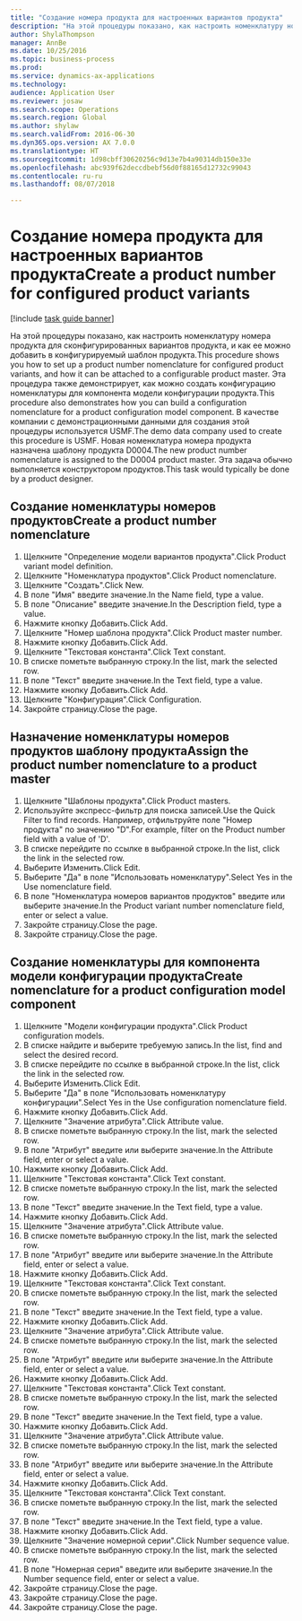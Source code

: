 ```yaml
--- 
title: "Создание номера продукта для настроенных вариантов продукта"
description: "На этой процедуры показано, как настроить номенклатуру номера продукта для сконфигурированных вариантов продукта, и как ее можно добавить в конфигурируемый шаблон продукта."
author: ShylaThompson
manager: AnnBe
ms.date: 10/25/2016
ms.topic: business-process
ms.prod: 
ms.service: dynamics-ax-applications
ms.technology: 
audience: Application User
ms.reviewer: josaw
ms.search.scope: Operations
ms.search.region: Global
ms.author: shylaw
ms.search.validFrom: 2016-06-30
ms.dyn365.ops.version: AX 7.0.0
ms.translationtype: HT
ms.sourcegitcommit: 1d98cbff30620256c9d13e7b4a90314db150e33e
ms.openlocfilehash: abc939f62deccdbebf56d0f88165d12732c99043
ms.contentlocale: ru-ru
ms.lasthandoff: 08/07/2018

---
```

# <a name="create-a-product-number-for-configured-product-variants"></a><span data-ttu-id="c85f9-103">Создание номера продукта для настроенных вариантов продукта</span><span class="sxs-lookup"><span data-stu-id="c85f9-103">Create a product number for configured product variants</span></span>

[!include [task guide banner](../../includes/task-guide-banner.md)]

<span data-ttu-id="c85f9-104">На этой процедуры показано, как настроить номенклатуру номера продукта для сконфигурированных вариантов продукта, и как ее можно добавить в конфигурируемый шаблон продукта.</span><span class="sxs-lookup"><span data-stu-id="c85f9-104">This procedure shows you how to set up a product number nomenclature for configured product variants, and how it can be attached to a configurable product master.</span></span> <span data-ttu-id="c85f9-105">Эта процедура также демонстрирует, как можно создать конфигурацию номенклатуры для компонента модели конфигурации продукта.</span><span class="sxs-lookup"><span data-stu-id="c85f9-105">This procedure also demonstrates how you can build a configuration nomenclature for a product configuration model component.</span></span> <span data-ttu-id="c85f9-106">В качестве компании с демонстрационными данными для создания этой процедуры используется USMF.</span><span class="sxs-lookup"><span data-stu-id="c85f9-106">The demo data company used to create this procedure is USMF.</span></span> <span data-ttu-id="c85f9-107">Новая номенклатура номера продукта назначена шаблону продукта D0004.</span><span class="sxs-lookup"><span data-stu-id="c85f9-107">The new product number nomenclature is assigned to the D0004 product master.</span></span> <span data-ttu-id="c85f9-108">Эта задача обычно выполняется конструктором продуктов.</span><span class="sxs-lookup"><span data-stu-id="c85f9-108">This task would typically be done by a product designer.</span></span>


## <a name="create-a-product-number-nomenclature"></a><span data-ttu-id="c85f9-109">Создание номенклатуры номеров продуктов</span><span class="sxs-lookup"><span data-stu-id="c85f9-109">Create a product number nomenclature</span></span>
1. <span data-ttu-id="c85f9-110">Щелкните "Определение модели вариантов продукта".</span><span class="sxs-lookup"><span data-stu-id="c85f9-110">Click Product variant model definition.</span></span>
2. <span data-ttu-id="c85f9-111">Щелкните "Номенклатура продуктов".</span><span class="sxs-lookup"><span data-stu-id="c85f9-111">Click Product nomenclature.</span></span>
3. <span data-ttu-id="c85f9-112">Щелкните "Создать".</span><span class="sxs-lookup"><span data-stu-id="c85f9-112">Click New.</span></span>
4. <span data-ttu-id="c85f9-113">В поле "Имя" введите значение.</span><span class="sxs-lookup"><span data-stu-id="c85f9-113">In the Name field, type a value.</span></span>
5. <span data-ttu-id="c85f9-114">В поле "Описание" введите значение.</span><span class="sxs-lookup"><span data-stu-id="c85f9-114">In the Description field, type a value.</span></span>
6. <span data-ttu-id="c85f9-115">Нажмите кнопку Добавить.</span><span class="sxs-lookup"><span data-stu-id="c85f9-115">Click Add.</span></span>
7. <span data-ttu-id="c85f9-116">Щелкните "Номер шаблона продукта".</span><span class="sxs-lookup"><span data-stu-id="c85f9-116">Click Product master number.</span></span>
8. <span data-ttu-id="c85f9-117">Нажмите кнопку Добавить.</span><span class="sxs-lookup"><span data-stu-id="c85f9-117">Click Add.</span></span>
9. <span data-ttu-id="c85f9-118">Щелкните "Текстовая константа".</span><span class="sxs-lookup"><span data-stu-id="c85f9-118">Click Text constant.</span></span>
10. <span data-ttu-id="c85f9-119">В списке пометьте выбранную строку.</span><span class="sxs-lookup"><span data-stu-id="c85f9-119">In the list, mark the selected row.</span></span>
11. <span data-ttu-id="c85f9-120">В поле "Текст" введите значение.</span><span class="sxs-lookup"><span data-stu-id="c85f9-120">In the Text field, type a value.</span></span>
12. <span data-ttu-id="c85f9-121">Нажмите кнопку Добавить.</span><span class="sxs-lookup"><span data-stu-id="c85f9-121">Click Add.</span></span>
13. <span data-ttu-id="c85f9-122">Щелкните "Конфигурация".</span><span class="sxs-lookup"><span data-stu-id="c85f9-122">Click Configuration.</span></span>
14. <span data-ttu-id="c85f9-123">Закройте страницу.</span><span class="sxs-lookup"><span data-stu-id="c85f9-123">Close the page.</span></span>

## <a name="assign-the-product-number-nomenclature-to-a-product-master"></a><span data-ttu-id="c85f9-124">Назначение номенклатуры номеров продуктов шаблону продукта</span><span class="sxs-lookup"><span data-stu-id="c85f9-124">Assign the product number nomenclature to a product master</span></span>
1. <span data-ttu-id="c85f9-125">Щелкните "Шаблоны продукта".</span><span class="sxs-lookup"><span data-stu-id="c85f9-125">Click Product masters.</span></span>
2. <span data-ttu-id="c85f9-126">Используйте экспресс-фильтр для поиска записей.</span><span class="sxs-lookup"><span data-stu-id="c85f9-126">Use the Quick Filter to find records.</span></span> <span data-ttu-id="c85f9-127">Например, отфильтруйте поле "Номер продукта" по значению "D".</span><span class="sxs-lookup"><span data-stu-id="c85f9-127">For example, filter on the Product number field with a value of 'D'.</span></span>
3. <span data-ttu-id="c85f9-128">В списке перейдите по ссылке в выбранной строке.</span><span class="sxs-lookup"><span data-stu-id="c85f9-128">In the list, click the link in the selected row.</span></span>
4. <span data-ttu-id="c85f9-129">Выберите Изменить.</span><span class="sxs-lookup"><span data-stu-id="c85f9-129">Click Edit.</span></span>
5. <span data-ttu-id="c85f9-130">Выберите "Да" в поле "Использовать номенклатуру".</span><span class="sxs-lookup"><span data-stu-id="c85f9-130">Select Yes in the Use nomenclature field.</span></span>
6. <span data-ttu-id="c85f9-131">В поле "Номенклатура номеров вариантов продуктов" введите или выберите значение.</span><span class="sxs-lookup"><span data-stu-id="c85f9-131">In the Product variant number nomenclature field, enter or select a value.</span></span>
7. <span data-ttu-id="c85f9-132">Закройте страницу.</span><span class="sxs-lookup"><span data-stu-id="c85f9-132">Close the page.</span></span>
8. <span data-ttu-id="c85f9-133">Закройте страницу.</span><span class="sxs-lookup"><span data-stu-id="c85f9-133">Close the page.</span></span>

## <a name="create-nomenclature-for-a-product-configuration-model-component"></a><span data-ttu-id="c85f9-134">Создание номенклатуры для компонента модели конфигурации продукта</span><span class="sxs-lookup"><span data-stu-id="c85f9-134">Create nomenclature for a product configuration model component</span></span>
1. <span data-ttu-id="c85f9-135">Щелкните "Модели конфигурации продукта".</span><span class="sxs-lookup"><span data-stu-id="c85f9-135">Click Product configuration models.</span></span>
2. <span data-ttu-id="c85f9-136">В списке найдите и выберите требуемую запись.</span><span class="sxs-lookup"><span data-stu-id="c85f9-136">In the list, find and select the desired record.</span></span>
3. <span data-ttu-id="c85f9-137">В списке перейдите по ссылке в выбранной строке.</span><span class="sxs-lookup"><span data-stu-id="c85f9-137">In the list, click the link in the selected row.</span></span>
4. <span data-ttu-id="c85f9-138">Выберите Изменить.</span><span class="sxs-lookup"><span data-stu-id="c85f9-138">Click Edit.</span></span>
5. <span data-ttu-id="c85f9-139">Выберите "Да" в поле "Использовать номенклатуру конфигурации".</span><span class="sxs-lookup"><span data-stu-id="c85f9-139">Select Yes in the Use configuration nomenclature field.</span></span>
6. <span data-ttu-id="c85f9-140">Нажмите кнопку Добавить.</span><span class="sxs-lookup"><span data-stu-id="c85f9-140">Click Add.</span></span>
7. <span data-ttu-id="c85f9-141">Щелкните "Значение атрибута".</span><span class="sxs-lookup"><span data-stu-id="c85f9-141">Click Attribute value.</span></span>
8. <span data-ttu-id="c85f9-142">В списке пометьте выбранную строку.</span><span class="sxs-lookup"><span data-stu-id="c85f9-142">In the list, mark the selected row.</span></span>
9. <span data-ttu-id="c85f9-143">В поле "Атрибут" введите или выберите значение.</span><span class="sxs-lookup"><span data-stu-id="c85f9-143">In the Attribute field, enter or select a value.</span></span>
10. <span data-ttu-id="c85f9-144">Нажмите кнопку Добавить.</span><span class="sxs-lookup"><span data-stu-id="c85f9-144">Click Add.</span></span>
11. <span data-ttu-id="c85f9-145">Щелкните "Текстовая константа".</span><span class="sxs-lookup"><span data-stu-id="c85f9-145">Click Text constant.</span></span>
12. <span data-ttu-id="c85f9-146">В списке пометьте выбранную строку.</span><span class="sxs-lookup"><span data-stu-id="c85f9-146">In the list, mark the selected row.</span></span>
13. <span data-ttu-id="c85f9-147">В поле "Текст" введите значение.</span><span class="sxs-lookup"><span data-stu-id="c85f9-147">In the Text field, type a value.</span></span>
14. <span data-ttu-id="c85f9-148">Нажмите кнопку Добавить.</span><span class="sxs-lookup"><span data-stu-id="c85f9-148">Click Add.</span></span>
15. <span data-ttu-id="c85f9-149">Щелкните "Значение атрибута".</span><span class="sxs-lookup"><span data-stu-id="c85f9-149">Click Attribute value.</span></span>
16. <span data-ttu-id="c85f9-150">В списке пометьте выбранную строку.</span><span class="sxs-lookup"><span data-stu-id="c85f9-150">In the list, mark the selected row.</span></span>
17. <span data-ttu-id="c85f9-151">В поле "Атрибут" введите или выберите значение.</span><span class="sxs-lookup"><span data-stu-id="c85f9-151">In the Attribute field, enter or select a value.</span></span>
18. <span data-ttu-id="c85f9-152">Нажмите кнопку Добавить.</span><span class="sxs-lookup"><span data-stu-id="c85f9-152">Click Add.</span></span>
19. <span data-ttu-id="c85f9-153">Щелкните "Текстовая константа".</span><span class="sxs-lookup"><span data-stu-id="c85f9-153">Click Text constant.</span></span>
20. <span data-ttu-id="c85f9-154">В списке пометьте выбранную строку.</span><span class="sxs-lookup"><span data-stu-id="c85f9-154">In the list, mark the selected row.</span></span>
21. <span data-ttu-id="c85f9-155">В поле "Текст" введите значение.</span><span class="sxs-lookup"><span data-stu-id="c85f9-155">In the Text field, type a value.</span></span>
22. <span data-ttu-id="c85f9-156">Нажмите кнопку Добавить.</span><span class="sxs-lookup"><span data-stu-id="c85f9-156">Click Add.</span></span>
23. <span data-ttu-id="c85f9-157">Щелкните "Значение атрибута".</span><span class="sxs-lookup"><span data-stu-id="c85f9-157">Click Attribute value.</span></span>
24. <span data-ttu-id="c85f9-158">В списке пометьте выбранную строку.</span><span class="sxs-lookup"><span data-stu-id="c85f9-158">In the list, mark the selected row.</span></span>
25. <span data-ttu-id="c85f9-159">В поле "Атрибут" введите или выберите значение.</span><span class="sxs-lookup"><span data-stu-id="c85f9-159">In the Attribute field, enter or select a value.</span></span>
26. <span data-ttu-id="c85f9-160">Нажмите кнопку Добавить.</span><span class="sxs-lookup"><span data-stu-id="c85f9-160">Click Add.</span></span>
27. <span data-ttu-id="c85f9-161">Щелкните "Текстовая константа".</span><span class="sxs-lookup"><span data-stu-id="c85f9-161">Click Text constant.</span></span>
28. <span data-ttu-id="c85f9-162">В списке пометьте выбранную строку.</span><span class="sxs-lookup"><span data-stu-id="c85f9-162">In the list, mark the selected row.</span></span>
29. <span data-ttu-id="c85f9-163">В поле "Текст" введите значение.</span><span class="sxs-lookup"><span data-stu-id="c85f9-163">In the Text field, type a value.</span></span>
30. <span data-ttu-id="c85f9-164">Нажмите кнопку Добавить.</span><span class="sxs-lookup"><span data-stu-id="c85f9-164">Click Add.</span></span>
31. <span data-ttu-id="c85f9-165">Щелкните "Значение атрибута".</span><span class="sxs-lookup"><span data-stu-id="c85f9-165">Click Attribute value.</span></span>
32. <span data-ttu-id="c85f9-166">В списке пометьте выбранную строку.</span><span class="sxs-lookup"><span data-stu-id="c85f9-166">In the list, mark the selected row.</span></span>
33. <span data-ttu-id="c85f9-167">В поле "Атрибут" введите или выберите значение.</span><span class="sxs-lookup"><span data-stu-id="c85f9-167">In the Attribute field, enter or select a value.</span></span>
34. <span data-ttu-id="c85f9-168">Нажмите кнопку Добавить.</span><span class="sxs-lookup"><span data-stu-id="c85f9-168">Click Add.</span></span>
35. <span data-ttu-id="c85f9-169">Щелкните "Текстовая константа".</span><span class="sxs-lookup"><span data-stu-id="c85f9-169">Click Text constant.</span></span>
36. <span data-ttu-id="c85f9-170">В списке пометьте выбранную строку.</span><span class="sxs-lookup"><span data-stu-id="c85f9-170">In the list, mark the selected row.</span></span>
37. <span data-ttu-id="c85f9-171">В поле "Текст" введите значение.</span><span class="sxs-lookup"><span data-stu-id="c85f9-171">In the Text field, type a value.</span></span>
38. <span data-ttu-id="c85f9-172">Нажмите кнопку Добавить.</span><span class="sxs-lookup"><span data-stu-id="c85f9-172">Click Add.</span></span>
39. <span data-ttu-id="c85f9-173">Щелкните "Значение номерной серии".</span><span class="sxs-lookup"><span data-stu-id="c85f9-173">Click Number sequence value.</span></span>
40. <span data-ttu-id="c85f9-174">В списке пометьте выбранную строку.</span><span class="sxs-lookup"><span data-stu-id="c85f9-174">In the list, mark the selected row.</span></span>
41. <span data-ttu-id="c85f9-175">В поле "Номерная серия" введите или выберите значение.</span><span class="sxs-lookup"><span data-stu-id="c85f9-175">In the Number sequence field, enter or select a value.</span></span>
42. <span data-ttu-id="c85f9-176">Закройте страницу.</span><span class="sxs-lookup"><span data-stu-id="c85f9-176">Close the page.</span></span>
43. <span data-ttu-id="c85f9-177">Закройте страницу.</span><span class="sxs-lookup"><span data-stu-id="c85f9-177">Close the page.</span></span>
44. <span data-ttu-id="c85f9-178">Закройте страницу.</span><span class="sxs-lookup"><span data-stu-id="c85f9-178">Close the page.</span></span>


